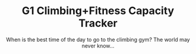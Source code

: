 ---
title: G1 Climbing+Fitness Capacity Tracker
subtitle: When is the best time of the day to go to the climbing gym? The world may never know...
---
